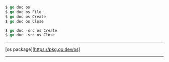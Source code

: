 ```go
$ go doc os
$ go doc os File
$ go doc os Create
$ go doc os Close

$ go doc -src os Create
$ go doc -src os Close
```

***

[os package][https://pkg.go.dev/os]

***
